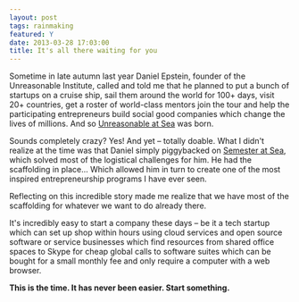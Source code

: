 ```yaml
---
layout: post
tags: rainmaking
featured: Y
date: 2013-03-28 17:03:00
title: It's all there waiting for you 
---
```

Sometime in late autumn last year Daniel Epstein, founder of the Unreasonable Institute, called and told me that he planned to put a bunch of startups on a cruise ship, sail them around the world for 100+ days, visit 20+ countries, get a roster of world-class mentors join the tour and help the participating entrepreneurs build social good companies which change the lives of millions. And so [Unreasonable at Sea](http://unreasonableatsea.com/) was born.

Sounds completely crazy? Yes! And yet – totally doable. What I didn't realize at the time was that Daniel simply piggybacked on [Semester at Sea](http://www.semesteratsea.org/), which solved most of the logistical challenges for him. He had the scaffolding in place… Which allowed him in turn to create one of the most inspired entrepreneurship programs I have ever seen.

Reflecting on this incredible story made me realize that we have most of the scaffolding for whatever we want to do already there.

It's incredibly easy to start a company these days – be it a tech startup which can set up shop within hours using cloud services and open source software or service businesses which find resources from shared office spaces to Skype for cheap global calls to software suites which can be bought for a small monthly fee and only require a computer with a web browser.

**This is the time. It has never been easier. Start something.**